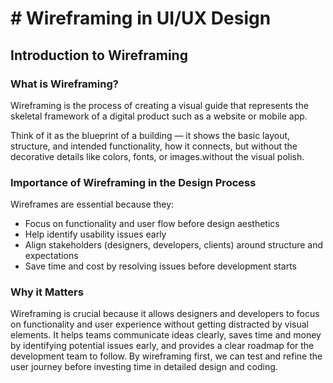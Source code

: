# # Wireframing in UI/UX Design

## Introduction to Wireframing

### What is Wireframing?

Wireframing is the process of creating a visual guide that represents the skeletal framework of a digital product such as a website or mobile app.

Think of it as the blueprint of a building — it shows the basic layout, structure, and intended functionality, how it connects, but without the decorative details like colors, fonts, or images.without the visual polish.


### Importance of Wireframing in the Design Process

Wireframes are essential because they:
- Focus on functionality and user flow before design aesthetics
- Help identify usability issues early
- Align stakeholders (designers, developers, clients) around structure and expectations
- Save time and cost by resolving issues before development starts


### Why it Matters

Wireframing is crucial because it allows designers and developers to focus on functionality and user experience without getting distracted by visual elements. It helps teams communicate ideas clearly, saves time and money by identifying potential issues early, and provides a clear roadmap for the development team to follow. By wireframing first, we can test and refine the user journey before investing time in detailed design and coding.
